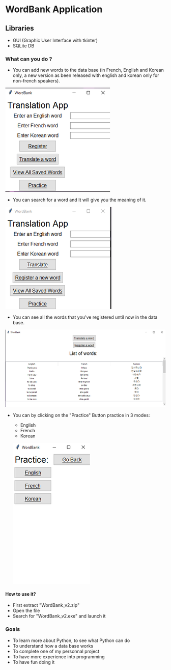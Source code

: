 # WordBank Application
## Libraries

- GUI (Graphic User Interface with tkinter)
- SQLite DB

### What can you do ?
- You can add new words to the data base (in French, English and Korean only, a new version as been released with english and korean only for non-french speakers).

 ![Register](./wordbank_image/register_image.png)

- You can search for a word and It will give you the meaning of it.

 ![Translation](./wordbank_image/Translation.png)

- You can see all the words that you've registered until now in the data base.

![List](./wordbank_image/List_words.png)

- You can by clicking on the "Practice" Button practice in 3 modes:
  - English 
  - French
  - Korean
  
  ![Practice](./wordbank_image/Practice.png)


#### How to use it?

- First extract "WordBank_v2.zip"
- Open the file
- Search for "WordBank_v2.exe" and launch it

### Goals
- To learn more about Python, to see what Python can do
- To understand how a data base works
- To complete one of my personnal project
- To have more experience into programming
- To have fun doing it


